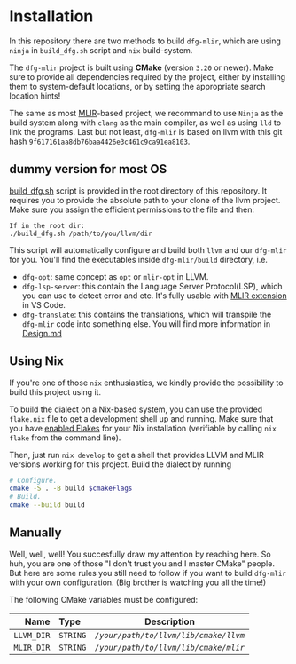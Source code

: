 # Installation

In this repository there are two methods to build `dfg-mlir`, which are using `ninja` in `build_dfg.sh` script and `nix` build-system.

The `dfg-mlir` project is built using **CMake** (version `3.20` or newer). Make sure to provide all dependencies required by the project, either by installing them to system-default locations, or by setting the appropriate search location hints!

The same as most [MLIR](mlir.llvm.org)-based project, we recommand to use `Ninja` as the build system along with `clang` as the main compiler, as well as using `lld` to link the programs. Last but not least, `dfg-mlir` is based on llvm with this git hash `9f617161aa8db76baa4426e3c461c9ca91ea8103`.

## dummy version for most OS

[build_dfg.sh](../build_dfg.sh) script is provided in the root directory of this repository. It requires you to provide the absolute path to your clone of the llvm project. Make sure you assign the efficient permissions to the file and then:
```
If in the root dir:
./build_dfg.sh /path/to/you/llvm/dir
```
This script will automatically configure and build both `llvm` and our `dfg-mlir` for you. You'll find the executables inside `dfg-mlir/build` directory, i.e.
- `dfg-opt`: same concept as `opt` or `mlir-opt` in LLVM.
- `dfg-lsp-server`: this contain the Language Server Protocol(LSP), which you can use to detect error and etc. It's fully usable with [MLIR extension](https://marketplace.visualstudio.com/items?itemName=llvm-vs-code-extensions.vscode-mlir) in VS Code.
- `dfg-translate`: this contains the translations, which will transpile the `dfg-mlir` code into something else. You will find more information in [Design.md](Design.md)

## Using Nix
If you're one of those `nix` enthusiastics, we kindly provide the possibility to build this project using it.

To build the dialect on a Nix-based system, you can use the provided `flake.nix` file to get a development shell up and running.
Make sure that you have [enabled Flakes](https://nixos.wiki/wiki/Flakes#Enable_flakes) for your Nix installation (verifiable by calling `nix flake` from the command line).

Then, just run `nix develop` to get a shell that provides LLVM and MLIR versions working for this project.
Build the dialect by running

```bash
# Configure.
cmake -S . -B build $cmakeFlags
# Build.
cmake --build build
```

## Manually
Well, well, well! You succesfully draw my attention by reaching here. So huh, you are one of those "I don't trust you and I master CMake" people. But here are some rules you still need to follow if you want to build `dfg-mlir` with your own configuration. (Big brother is watching you all the time!)

The following CMake variables must be configured:

|       Name  | Type     | Description |
| ---------:  | :------- | --- |
| `LLVM_DIR`  | `STRING` | *`/your/path/to/llvm/lib/cmake/llvm`* |
| `MLIR_DIR`  | `STRING` | *`/your/path/to/llvm/lib/cmake/mlir`* |
